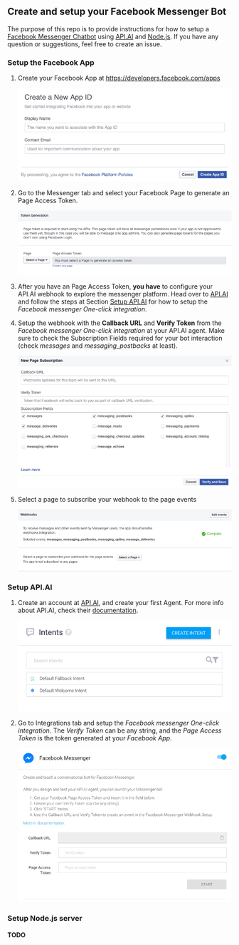 ## Create and setup your Facebook Messenger Bot

The purpose of this repo is to provide instructions for how to setup a [Facebook Messenger
Chatbot](https://developers.facebook.com/docs/messenger-platform) using
[API.AI](https://api.ai/) and [Node.js](https://nodejs.org). If you have any question or
suggestions, feel free to create an issue.

### Setup the Facebook App

1. Create your Facebook App at <https://developers.facebook.com/apps>

    ![alt text](https://github.com/Novatics/botalize/raw/master/images/create-app-facebook.png "Facebook App")

2. Go to the Messenger tab and select your Facebook Page to generate an Page Access Token.

    ![alt text](https://github.com/Novatics/botalize/raw/master/images/page-token-facebook.png "Facebook App")

3. After you have an Page Access Token, **you have** to configure your API.AI webhook to
explore the messenger platform. Head over to [API.AI](https://api.ai/) and follow
the steps at Section [Setup API.AI](#apiai) for how to setup the *Facebook messenger
One-click integration*.

4. Setup the webhook with the **Callback URL** and **Verify Token** from the *Facebook
messenger One-click integration* at your API.AI agent. Make sure to check the
Subscription Fields required for your bot interaction (check *messages* and
*messaging_postbacks* at least).

    ![alt text](https://github.com/Novatics/botalize/raw/master/images/webhook-facebook.png "Facebook App")

5. Select a page to subscribe your webhook to the page events

    ![alt text](https://github.com/Novatics/botalize/raw/master/images/webhook-approved-facebook.png "Facebook App")

### <a name="apiai"></a> Setup API.AI

1. Create an account at [API.AI](https://api.ai/), and create your first Agent.
For more info about API.AI, check their [documentation](https://api.ai/docs/getting-started/basics).

    ![alt text](https://github.com/Novatics/botalize/raw/master/images/api-ai-intent.png "Facebook App")

2. Go to Integrations tab and setup the *Facebook messenger One-click integration*. The
*Verify Token* can be any string, and the *Page Access Token* is the token generated at
your *Facebook App*.

    ![alt text](https://github.com/Novatics/botalize/raw/master/images/api-ai-facebook.png "Facebook App")

### <a name="nodejs"></a> Setup Node.js server
#### TODO
